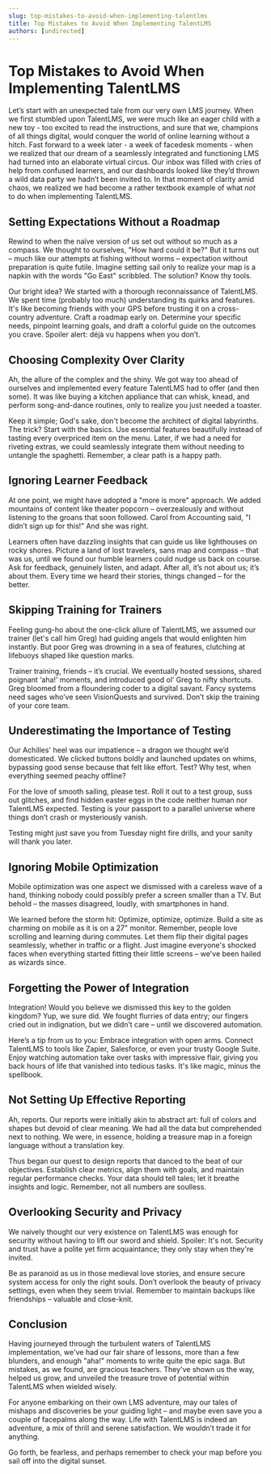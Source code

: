 ```yaml
---
slug: top-mistakes-to-avoid-when-implementing-talentlms
title: Top Mistakes to Avoid When Implementing TalentLMS
authors: [undirected]
---
```



# Top Mistakes to Avoid When Implementing TalentLMS

Let’s start with an unexpected tale from our very own LMS journey. When we first stumbled upon TalentLMS, we were much like an eager child with a new toy - too excited to read the instructions, and sure that we, champions of all things digital, would conquer the world of online learning without a hitch. Fast forward to a week later - a week of facedesk moments - when we realized that our dream of a seamlessly integrated and functioning LMS had turned into an elaborate virtual circus. Our inbox was filled with cries of help from confused learners, and our dashboards looked like they’d thrown a wild data party we hadn’t been invited to. In that moment of clarity amid chaos, we realized we had become a rather textbook example of what *not* to do when implementing TalentLMS.

## Setting Expectations Without a Roadmap

Rewind to when the naïve version of us set out without so much as a compass. We thought to ourselves, "How hard could it be?" But it turns out – much like our attempts at fishing without worms – expectation without preparation is quite futile. Imagine setting sail only to realize your map is a napkin with the words "Go East" scribbled. The solution? Know thy tools.

Our bright idea? We started with a thorough reconnaissance of TalentLMS. We spent time (probably too much) understanding its quirks and features. It's like becoming friends with your GPS before trusting it on a cross-country adventure. Craft a roadmap early on. Determine your specific needs, pinpoint learning goals, and draft a colorful guide on the outcomes you crave. Spoiler alert: déjà vu happens when you don’t.

## Choosing Complexity Over Clarity

Ah, the allure of the complex and the shiny. We got way too ahead of ourselves and implemented every feature TalentLMS had to offer (and then some). It was like buying a kitchen appliance that can whisk, knead, and perform song-and-dance routines, only to realize you just needed a toaster.

Keep it simple; God's sake, don't become the architect of digital labyrinths. The trick? Start with the basics. Use essential features beautifully instead of tasting every overpriced item on the menu. Later, if we had a need for riveting extras, we could seamlessly integrate them without needing to untangle the spaghetti. Remember, a clear path is a happy path.

## Ignoring Learner Feedback

At one point, we might have adopted a "more is more" approach. We added mountains of content like theater popcorn – overzealously and without listening to the groans that soon followed. Carol from Accounting said, "I didn’t sign up for this!” And she was right.

Learners often have dazzling insights that can guide us like lighthouses on rocky shores. Picture a land of lost travelers, sans map and compass – that was us, until we found our humble learners could nudge us back on course. Ask for feedback, genuinely listen, and adapt. After all, it’s not about us; it’s about them. Every time we heard their stories, things changed – for the better.

## Skipping Training for Trainers

Feeling gung-ho about the one-click allure of TalentLMS, we assumed our trainer (let's call him Greg) had guiding angels that would enlighten him instantly. But poor Greg was drowning in a sea of features, clutching at lifebuoys shaped like question marks.

Trainer training, friends – it’s crucial. We eventually hosted sessions, shared poignant ‘aha!’ moments, and introduced good ol’ Greg to nifty shortcuts. Greg bloomed from a floundering coder to a digital savant. Fancy systems need sages who’ve seen VisionQuests and survived. Don’t skip the training of your core team.

## Underestimating the Importance of Testing

Our Achilles' heel was our impatience – a dragon we thought we’d domesticated. We clicked buttons boldly and launched updates on whims, bypassing good sense because that felt like effort. Test? Why test, when everything seemed peachy offline?

For the love of smooth sailing, please test. Roll it out to a test group, suss out glitches, and find hidden easter eggs in the code neither human nor TalentLMS expected. Testing is your passport to a parallel universe where things don’t crash or mysteriously vanish. 

Testing might just save you from Tuesday night fire drills, and your sanity will thank you later.

## Ignoring Mobile Optimization

Mobile optimization was one aspect we dismissed with a careless wave of a hand, thinking nobody could possibly prefer a screen smaller than a TV. But behold – the masses disagreed, loudly, with smartphones in hand. 

We learned before the storm hit: Optimize, optimize, optimize. Build a site as charming on mobile as it is on a 27" monitor. Remember, people love scrolling and learning during commutes. Let them flip their digital pages seamlessly, whether in traffic or a flight. Just imagine everyone's shocked faces when everything started fitting their little screens – we've been hailed as wizards since.

## Forgetting the Power of Integration

Integration! Would you believe we dismissed this key to the golden kingdom? Yup, we sure did. We fought flurries of data entry; our fingers cried out in indignation, but we didn’t care – until we discovered automation. 

Here’s a tip from us to you: Embrace integration with open arms. Connect TalentLMS to tools like Zapier, Salesforce, or even your trusty Google Suite. Enjoy watching automation take over tasks with impressive flair, giving you back hours of life that vanished into tedious tasks. It's like magic, minus the spellbook.

## Not Setting Up Effective Reporting

Ah, reports. Our reports were initially akin to abstract art: full of colors and shapes but devoid of clear meaning. We had all the data but comprehended next to nothing. We were, in essence, holding a treasure map in a foreign language without a translation key.

Thus began our quest to design reports that danced to the beat of our objectives. Establish clear metrics, align them with goals, and maintain regular performance checks. Your data should tell tales; let it breathe insights and logic. Remember, not all numbers are soulless.

## Overlooking Security and Privacy

We naively thought our very existence on TalentLMS was enough for security without having to lift our sword and shield. Spoiler: It's not. Security and trust have a polite yet firm acquaintance; they only stay when they're invited.

Be as paranoid as us in those medieval love stories, and ensure secure system access for only the right souls. Don’t overlook the beauty of privacy settings, even when they seem trivial. Remember to maintain backups like friendships – valuable and close-knit.

## Conclusion

Having journeyed through the turbulent waters of TalentLMS implementation, we've had our fair share of lessons, more than a few blunders, and enough "aha!" moments to write quite the epic saga. But mistakes, as we found, are gracious teachers. They've shown us the way, helped us grow, and unveiled the treasure trove of potential within TalentLMS when wielded wisely.

For anyone embarking on their own LMS adventure, may our tales of mishaps and discoveries be your guiding light – and maybe even save you a couple of facepalms along the way. Life with TalentLMS is indeed an adventure, a mix of thrill and serene satisfaction. We wouldn’t trade it for anything.

Go forth, be fearless, and perhaps remember to check your map before you sail off into the digital sunset.
